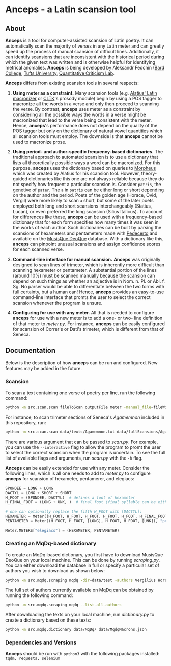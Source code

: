 # Anceps - a Latin scansion tool

## About

**Anceps** is a tool for computer-assisted scansion of Latin poetry. It can 
automatically scan the majority of verses in any Latin meter and can greatly 
speed up the process of manual scansion of difficult lines. Additionally, it
can identify scansions that are inconsistent with the historical period during 
which the given text was written and is otherwise helpful for identifying
metrical anomalies. **Anceps** is being developed by Aleksandr Fedchin ([Bard College](https://www.bard.edu/), 
[Tufts University](https://www.tufts.edu/), [Quantitative Criticism Lab](https://www.qcrit.org/).

**Anceps** differs from existing scansion tools in several respects:

1) **Using meter as a constraint.** Many scansion tools (e.g. [Alatius' Latin
macronizer](https://github.com/Alatius/latin-macronizer) or [CLTK](https://github.com/cltk/cltk)'s prosody module) begin by using a POS tagger to macronize 
all the words in a verse and only then proceed to scanning the verse. 
By contrast, **anceps** uses meter as a constraint by considering all the possible 
ways the words in a verse might be macronized that lead to the verse being 
consistent with the meter. Hence, **anceps**'s performance does not depend on the 
quality of the POS tagger but only on the dictionary of natural vowel quantities
which all scansion tools must employ. The downside is that **anceps** cannot be 
used to macronize prose.

2) **Using period- and author-specific frequency-based dictionaries.** The 
traditional approach to automated scansion is to use a dictionary that lists all
theoretically possible ways a word can be macronized. For this purpose, **anceps** 
uses the dictionary based on queries to [Morpheus](https://github.com/PerseusDL) which was created by Alatius 
for his scansion tool. However, theory-guided dictionaries like this one are not
always reliable because they do not specify how frequent a particular scansion
is. Consider `patris`, the genetive of `pater`. The `a` in `patris` can be
either long or short depending on the author and the period. Poets of the 
golden age (Horace, Ovid, Vergil) were more likely to scan `a` short, 
but some of the later poets employed both long and short scansions interchangeably 
(Statius, Lucan), or even preferred the long scansion (Silius Italicus). To
account for differences like these, **anceps** can be used with a frequency-based 
dictionary that for each form specifies how many times it was seen in the works
of each author. Such dictionaries can be built by parsing the scansions of
hexameters and pentameters made with [Pedecerto](http://www.pedecerto.eu/public/) and available on the [MusisQue DeoQue](http://mizar.unive.it/mqdq/public/)
database. With a dictionary like this, **anceps** can pinpoint unusual scansions
and assign confidence scores for each scanned verse.

3) **Command-line interface for manual scansion.** **Anceps** was originally designed
to scan lines of trimeter, which is inherently more difficult than scanning hexameter or
 pentameter. A substantial portion of the lines (around 10%) must be scanned manually
 because the scansion can depend on such things as whether an adjective is in 
 Nom. n. Pl. or Abl. f. Sg. No parser would be able to differentiate between the two 
 forms with full certainty, but a human can! Hence, **anceps** provides an easy-to-use
 command-line interface that promts the user to select the correct scansion 
 whenever the program is unsure.

4) **Configuring for use with any meter.** All that is needed to 
configure **anceps** for use with a new meter is to add a one- or two- line 
definition of that meter to *meter.py*. For instance, **anceps** can be easily 
configured for scansion of Correr's or Dati's trimeter, which is different from 
that of Seneca. 

## Documentation

Below is the description of how **anceps** can be run and configured. New features
may be added in the future.

### Scansion

To scan a text containing one verse of poetry per line, run the following command:

```bash
python -m src.scan.scan fileToScan outputFile meter -manual_file=fileWithManualScansions -dictionary=MqDqDictionary
```

For instance, to scan trimeter sections of Seneca's *Agamemnon* included in this 
repository, run:

```bash
python -m src.scan.scan data/texts/Agamemnon.txt data/fullScansions/Agamemnon.json trimeter -manual_file=data/manualScansions/Agamemnon.txt -dictionary=data/MqDqMacrons.txt
```

There are various argument that can be passed to *scan.py*. For example, you can
use the `--interactive` flag to allow the program to promt the user to select 
the correct scansion when the program is uncertain. To see the full list of 
available flags and arguments, run *scan.py* with the `-h` flag. 

**Anceps** can be easily extended for use with any meter. Consider the following
 lines, which is all one needs to add to *meter.py* to configure **anceps** for 
 scansion of hexameter, pentamerer, and elegiacs:
 
```python
SPONDEE = LONG + LONG
DACTYL = LONG + SHORT + SHORT
H_FOOT = (SPONDEE, DACTYL)  # defines a foot of hexameter
H_FINAL_FOOT = (LONG + UNK, )  # final foot (final syllable can be either long or short)

# one can optionally replace the fifth H_FOOT with [DACTYL]:
HEXAMETER = Meter((H_FOOT, H_FOOT, H_FOOT, H_FOOT, H_FOOT, H_FINAL_FOOT), "hexameter")
PENTAMETER = Meter((H_FOOT, H_FOOT, [LONG], H_FOOT, H_FOOT, [UNK]), "pentameter")

Meter.METERS["elegiacs"] = (HEXAMETER, PENTAMETER)
```

### Creating an MqDq-based dictionary

To create an MqDq-based dictionary, you first have to download MusisQue DeoQue
on your local machine. This can be done by running *scraping.py*. You can either
download the database in full or specify a particular set of authors you wish 
to download as shown below:

```bash
python -m src.mqdq.scraping mqdq -dir=data/test -authors Vergilius Horatius
```

The full set of authors currently available on MqDq can be obtained by running 
the following command:

```bash
python -m src.mqdq.scraping mqdq --list-all-authors
```

After downloading the texts on your local machine, run *dictionary.py* to
create a dictionary based on these texts:

```bash
python -m src.mqdq.dictionary data/MqDq/ data/MqdqMacrons.json
```

### Dependencies and Versions

**Anceps** should be run with `python3` with the following packages installed: `tqdm, requests, selenium`







